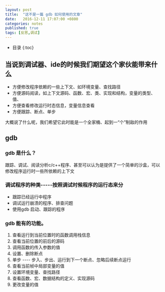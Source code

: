 ```yaml
---
layout: post
title:  "这不是一篇 gdb 如何使用的文章"
date:   2016-12-11 17:07:00 +0800
categories: notes
published: true
tags: [反思,调试]
---
```

* 目录
{:toc}



## 当说到调试器、ide的时候我们期望这个家伙能带来什么

- 方便修改程序依赖的一些上下文、如环境变量、查找路径
- 方便源码阅读，如上下文源码、函数、宏、类、实现和结构，变量的类型、值、
- 方便查看修改运行时态信息，变量信息查看
- 方便跟踪、断点、单步

大概说了什么呢，我们希望它此时能是一个全家桶、起到一“个”制敌的作用

## gdb

### gdb 是什么？

跟踪、调试、阅读分析c/c++程序、甚至可以认为是提供了一个简单的沙盒，可以修改程序运行时一些所依赖的上下文

### 调试程序的种类-----按照调试时候程序的运行态来分

- 跟踪已经运行中程序
- 调试运行崩溃的程序、排查问题
- 使用gdb 启动、跟踪的程序

### gdb 能有的功能。
  1. 查看运行到当前位置时的函数调用栈信息
  2. 查看当前位置的前后的源码
  3. 调用函数的传入参数的值
  4. 设置、删除断点
  5. 单步 ---- 步入、步出、运行到下一个断点、忽略后续断点运行
  6. 查看当前帧中局部变量的值
  7. 设置环境变量、查找路径
  8. 查看函数、宏、数据结构的定义、实现源码
  9. 更改变量的值
